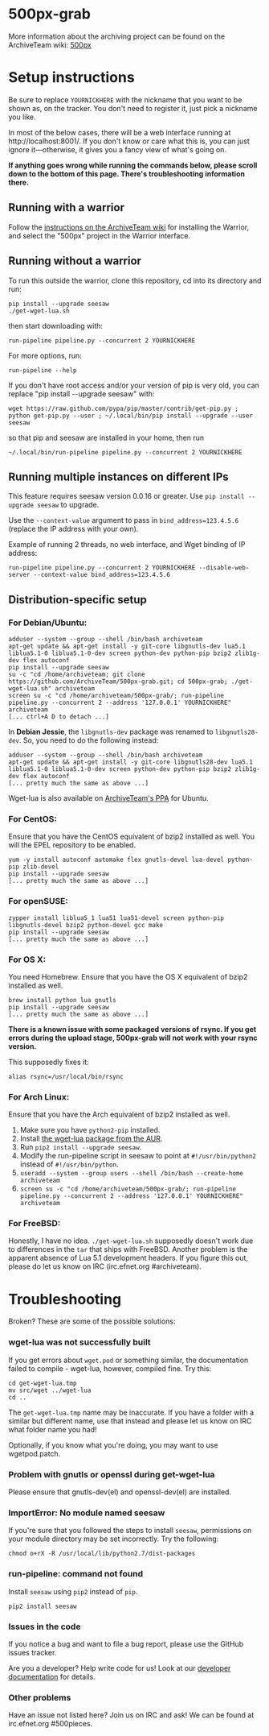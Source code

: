 500px-grab
=============

More information about the archiving project can be found on the ArchiveTeam wiki: [500px](http://archiveteam.org/index.php?title=500px)

Setup instructions
=========================

Be sure to replace `YOURNICKHERE` with the nickname that you want to be shown as, on the tracker. You don't need to register it, just pick a nickname you like.

In most of the below cases, there will be a web interface running at http://localhost:8001/. If you don't know or care what this is, you can just ignore it—otherwise, it gives you a fancy view of what's going on.

**If anything goes wrong while running the commands below, please scroll down to the bottom of this page. There's troubleshooting information there.**

Running with a warrior
-------------------------

Follow the [instructions on the ArchiveTeam wiki](http://archiveteam.org/index.php?title=Warrior) for installing the Warrior, and select the "500px" project in the Warrior interface.

Running without a warrior
-------------------------
To run this outside the warrior, clone this repository, cd into its directory and run:

    pip install --upgrade seesaw
    ./get-wget-lua.sh

then start downloading with:

    run-pipeline pipeline.py --concurrent 2 YOURNICKHERE

For more options, run:

    run-pipeline --help

If you don't have root access and/or your version of pip is very old, you can replace "pip install --upgrade seesaw" with:

    wget https://raw.github.com/pypa/pip/master/contrib/get-pip.py ; python get-pip.py --user ; ~/.local/bin/pip install --upgrade --user seesaw

so that pip and seesaw are installed in your home, then run

    ~/.local/bin/run-pipeline pipeline.py --concurrent 2 YOURNICKHERE

Running multiple instances on different IPs
-------------------------------------------

This feature requires seesaw version 0.0.16 or greater. Use `pip install --upgrade seesaw` to upgrade.

Use the `--context-value` argument to pass in `bind_address=123.4.5.6` (replace the IP address with your own).

Example of running 2 threads, no web interface, and Wget binding of IP address:

    run-pipeline pipeline.py --concurrent 2 YOURNICKHERE --disable-web-server --context-value bind_address=123.4.5.6

Distribution-specific setup
-------------------------
### For Debian/Ubuntu:

    adduser --system --group --shell /bin/bash archiveteam
    apt-get update && apt-get install -y git-core libgnutls-dev lua5.1 liblua5.1-0 liblua5.1-0-dev screen python-dev python-pip bzip2 zlib1g-dev flex autoconf
    pip install --upgrade seesaw
    su -c "cd /home/archiveteam; git clone https://github.com/ArchiveTeam/500px-grab.git; cd 500px-grab; ./get-wget-lua.sh" archiveteam
    screen su -c "cd /home/archiveteam/500px-grab/; run-pipeline pipeline.py --concurrent 2 --address '127.0.0.1' YOURNICKHERE" archiveteam
    [... ctrl+A D to detach ...]

In __Debian Jessie__, the `libgnutls-dev` package was renamed to `libgnutls28-dev`. So, you need to do the following instead:

    adduser --system --group --shell /bin/bash archiveteam
    apt-get update && apt-get install -y git-core libgnutls28-dev lua5.1 liblua5.1-0 liblua5.1-0-dev screen python-dev python-pip bzip2 zlib1g-dev flex autoconf
    [... pretty much the same as above ...]

Wget-lua is also available on [ArchiveTeam's PPA](https://launchpad.net/~archiveteam/+archive/wget-lua) for Ubuntu.

### For CentOS:

Ensure that you have the CentOS equivalent of bzip2 installed as well. You will the EPEL repository to be enabled.

    yum -y install autoconf automake flex gnutls-devel lua-devel python-pip zlib-devel
    pip install --upgrade seesaw
    [... pretty much the same as above ...]

### For openSUSE:

    zypper install liblua5_1 lua51 lua51-devel screen python-pip libgnutls-devel bzip2 python-devel gcc make
    pip install --upgrade seesaw
    [... pretty much the same as above ...]

### For OS X:

You need Homebrew. Ensure that you have the OS X equivalent of bzip2 installed as well.

    brew install python lua gnutls
    pip install --upgrade seesaw
    [... pretty much the same as above ...]

**There is a known issue with some packaged versions of rsync. If you get errors during the upload stage, 500px-grab will not work with your rsync version.**

This supposedly fixes it:

    alias rsync=/usr/local/bin/rsync

### For Arch Linux:

Ensure that you have the Arch equivalent of bzip2 installed as well.

1. Make sure you have `python2-pip` installed.
2. Install [the wget-lua package from the AUR](https://aur.archlinux.org/packages/wget-lua/). 
3. Run `pip2 install --upgrade seesaw`.
4. Modify the run-pipeline script in seesaw to point at `#!/usr/bin/python2` instead of `#!/usr/bin/python`.
5. `useradd --system --group users --shell /bin/bash --create-home archiveteam`
6. `screen su -c "cd /home/archiveteam/500px-grab/; run-pipeline pipeline.py --concurrent 2 --address '127.0.0.1' YOURNICKHERE" archiveteam`

### For FreeBSD:

Honestly, I have no idea. `./get-wget-lua.sh` supposedly doesn't work due to differences in the `tar` that ships with FreeBSD. Another problem is the apparent absence of Lua 5.1 development headers. If you figure this out, please do let us know on IRC (irc.efnet.org #archiveteam).

Troubleshooting
=========================

Broken? These are some of the possible solutions:

### wget-lua was not successfully built

If you get errors about `wget.pod` or something similar, the documentation failed to compile - wget-lua, however, compiled fine. Try this:

    cd get-wget-lua.tmp
    mv src/wget ../wget-lua
    cd ..

The `get-wget-lua.tmp` name may be inaccurate. If you have a folder with a similar but different name, use that instead and please let us know on IRC what folder name you had!

Optionally, if you know what you're doing, you may want to use wgetpod.patch.

### Problem with gnutls or openssl during get-wget-lua

Please ensure that gnutls-dev(el) and openssl-dev(el) are installed.

### ImportError: No module named seesaw

If you're sure that you followed the steps to install `seesaw`, permissions on your module directory may be set incorrectly. Try the following:

    chmod o+rX -R /usr/local/lib/python2.7/dist-packages

### run-pipeline: command not found

Install `seesaw` using `pip2` instead of `pip`.

    pip2 install seesaw

### Issues in the code

If you notice a bug and want to file a bug report, please use the GitHub issues tracker.

Are you a developer? Help write code for us! Look at our [developer documentation](http://archiveteam.org/index.php?title=Dev) for details.

### Other problems

Have an issue not listed here? Join us on IRC and ask! We can be found at irc.efnet.org #500pieces.

